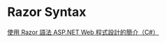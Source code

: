 # Razor Syntax

[使用 Razor 語法 ASP.NET Web 程式設計的簡介（C#）](https://docs.microsoft.com/zh-tw/aspnet/web-pages/overview/getting-started/introducing-razor-syntax-c)